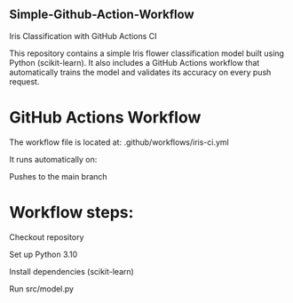 ## Simple-Github-Action-Workflow

Iris Classification with GitHub Actions CI

This repository contains a simple Iris flower classification model built using Python (scikit-learn).
It also includes a GitHub Actions workflow that automatically trains the model and validates its accuracy on every push request.

# GitHub Actions Workflow

The workflow file is located at:
.github/workflows/iris-ci.yml

It runs automatically on:

Pushes to the main branch


# Workflow steps:

Checkout repository

Set up Python 3.10

Install dependencies (scikit-learn)

Run src/model.py
